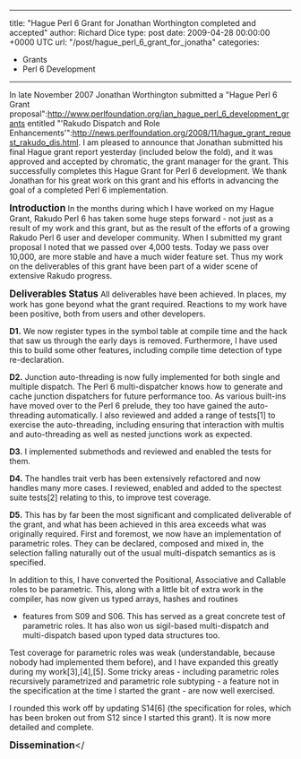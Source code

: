 
---
title: "Hague Perl 6 Grant for Jonathan Worthington completed and accepted"
author: Richard Dice
type: post
date: 2009-04-28 00:00:00 +0000 UTC
url: "/post/hague_perl_6_grant_for_jonatha"
categories:
 - Grants
 - Perl 6 Development

---

In late November 2007 Jonathan Worthington submitted a "Hague Perl 6 Grant proposal":http://www.perlfoundation.org/ian_hague_perl_6_development_grants entitled "'Rakudo Dispatch and Role Enhancements'":http://news.perlfoundation.org/2008/11/hague_grant_request_rakudo_dis.html.  I am pleased to announce that Jonathan submitted his final Hague grant report yesterday (included below the fold), and it was approved and accepted by chromatic, the grant manager for the grant.  This successfully completes this Hague Grant for Perl 6 development.  We thank Jonathan for his great work on this grant and his efforts in advancing the goal of a completed Perl 6 implementation.


<big>**Introduction**</big>
In the months during which I have worked on my Hague Grant, Rakudo Perl 
6 has taken some huge steps forward - not just as a result of my work 
and this grant, but as the result of the efforts of a growing Rakudo 
Perl 6 user and developer community. When I submitted my grant proposal 
I noted that we passed over 4,000 tests. Today we pass over 10,000, are 
more stable and have a much wider feature set. Thus my work on the 
deliverables of this grant have been part of a wider scene of extensive 
Rakudo progress.

<big>**Deliverables Status**</big>
All deliverables have been achieved. In places, my work has gone beyond 
what the grant required. Reactions to my work have been positive, both 
from users and other developers.

**D1.** We now register types in the symbol table at compile time and the 
hack that saw us through the early days is removed. Furthermore, I have 
used this to build some other features, including compile time detection 
of type re-declaration.

**D2.** Junction auto-threading is now fully implemented for both single and 
multiple dispatch. The Perl 6 multi-dispatcher knows how to generate and 
cache junction dispatchers for future performance too. As various 
built-ins have moved over to the Perl 6 prelude, they too have gained 
the auto-threading automatically. I also reviewed and added a range of 
tests[1] to exercise the auto-threading, including ensuring that 
interaction with multis and auto-threading as well as nested junctions 
work as expected.

**D3.** I implemented submethods and reviewed and enabled the tests for them.

**D4.** The handles trait verb has been extensively refactored and now 
handles many more cases. I reviewed, enabled and added to the spectest 
suite tests[2] relating to this, to improve test coverage.

**D5.** This has by far been the most significant and complicated 
deliverable of the grant, and what has been achieved in this area 
exceeds what was originally required. First and foremost, we now have an 
implementation of parametric roles. They can be declared, composed and 
mixed in, the selection falling naturally out of the usual 
multi-dispatch semantics as is specified.

In addition to this, I have converted the Positional, Associative and 
Callable roles to be parametric. This, along with a little bit of extra 
work in the compiler, has now given us typed arrays, hashes and routines 
- features from S09 and S06. This has served as a great concrete test of 
parametric roles. It has also won us sigil-based multi-dispatch and 
multi-dispatch based upon typed data structures too.

Test coverage for parametric roles was weak (understandable, because 
nobody had implemented them before), and I have expanded this greatly 
during my work[3],[4],[5]. Some tricky areas - including parametric roles 
recursively parametrized and parametric role subtyping - a feature not 
in the specification at the time I started the grant - are now well 
exercised.

I rounded this work off by updating S14[6] (the specification for roles, 
which has been broken out from S12 since I started this grant). It is 
now more detailed and complete.

<big>**Dissemination**</